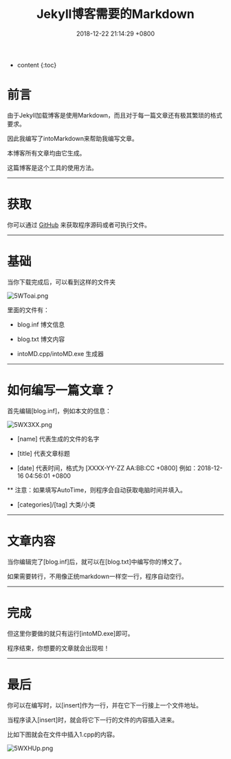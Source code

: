 ﻿---
layout: post
title: Jekyll博客需要的Markdown
date:   2018-12-22 21:14:29 +0800
categories: Life
tag: Life
---

* content
{:toc}


# 前言

由于Jekyll加载博客是使用Markdown，而且对于每一篇文章还有极其繁琐的格式要求。

因此我编写了intoMarkdown来帮助我编写文章。

本博客所有文章均由它生成。

这篇博客是这个工具的使用方法。

___

# 获取

你可以通过 [GitHub](https://github.com/Drelf2018/intoMarkdown/) 来获取程序源码或者可执行文件。

___

# 基础

当你下载完成后，可以看到这样的文件夹

![5WToai.png](https://s1.ax2x.com/2018/12/22/5WToai.png)

里面的文件有：

* blog.inf 博文信息

* blog.txt 博文内容

* intoMD.cpp/intoMD.exe 生成器

___

# 如何编写一篇文章？

首先编辑[blog.inf]，例如本文的信息：

![5WX3XX.png](https://s1.ax2x.com/2018/12/22/5WX3XX.png)

* [name] 代表生成的文件的名字

* [title] 代表文章标题

* [date] 代表时间，格式为 [XXXX-YY-ZZ AA:BB:CC +0800] 例如：2018-12-16 04:56:01 +0800

** 注意：如果填写AutoTime，则程序会自动获取电脑时间并填入。

* [categories]/[tag] 大类/小类

___

# 文章内容

当你编辑完了[blog.inf]后，就可以在[blog.txt]中编写你的博文了。

如果需要转行，不用像正统markdown一样空一行，程序自动空行。

___

# 完成

但这里你要做的就只有运行[intoMD.exe]即可。

程序结束，你想要的文章就会出现啦！

___

# 最后

你可以在编写时，以[insert]作为一行，并在它下一行接上一个文件地址。

当程序读入[insert]时，就会将它下一行的文件的内容插入进来。

比如下图就会在文件中插入1.cpp的内容。

![5WXHUp.png](https://s1.ax2x.com/2018/12/22/5WXHUp.png)



